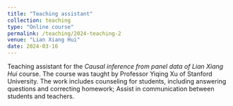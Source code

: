 ```yaml
---
title: "Teaching assistant"
collection: teaching
type: "Online course"
permalink: /teaching/2024-teaching-2
venue: "Lian Xiang Hui"
date: 2024-03-16
---
```


Teaching assistant for the *Causal inference from panel data of Lian Xiang Hui* course. The course was taught by Professor Yiqing Xu of Stanford University. The work includes counseling for students, including answering questions and correcting homework; Assist in communication between students and teachers.
